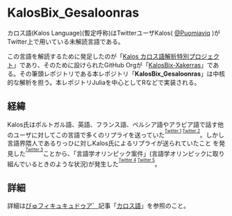 # KalosBix_Gesaloonras

カロス語(Kalos Language)(暫定呼称)はTwitterユーザKalos( [@Puomiaviq](https://twitter.com/Puomiaviq) )がTwitter上で用いている未解読言語である。

この言語を解読するために発足したのが「[Kalos カロス語解析特別プロジェクト](https://discord.gg/u5RtjSKQa3)」であり、そのために設けられたGitHub Orgが「[KalosBix-Xakerras](https://github.com/KalosBix-Xakerras)」である。その筆頭レポジトリである本レポジトリ「**KalosBix_Gesaloonras**」は中核的な解析を担う。本レポジトリJuliaを中心としてRなどで実装される。

## 経緯

Kalos氏はポルトガル語、英語、フランス語、ペルシア語やアラビア語で話す他のユーザに対してこの言語で多くのリプライを送っていた<sup><sup>[Twitter 1](https://twitter.com/Lawson_tuna/status/1421846295593897993?s=20) [Twitter 2](https://twitter.com/A_Meng2/status/1421845364118749187?s=20)</sup></sup>。しかし言語界隈人であるりっひに対しKalos氏によるリプライが送られていたこと
を発見した<sup><sup>[Twitter 3](https://twitter.com/HeinrichM1115/status/1421823945469153281?s=20)</sup></sup>ことから、「言語学オリンピック案件」(言語学オリンピックに取り組んでいるときのような状況)が発生した<sup><sup>[Twitter 4](https://twitter.com/HeinrichM1115/status/1421844640727126020?s=20) [Twitter 5](https://twitter.com/sai_Eoneo/status/1421841329106026504?s=20)</sup></sup>。

## 詳細

詳細は[びゅフィキュキュドゥア゛](https://byxyccudua.miraheze.org/wiki/)記事「[カロス語](https://byxyccudua.miraheze.org/wiki/カロス語)」を参照のこと。
